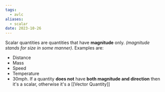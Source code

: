 ```yaml
---
tags:
  - avlc
aliases:
  - scalar
date: 2023-10-26
---
```

Scalar quantities are quantities that have **magnitude** only. *(magnitude stands for size in some manner)*. 
Examples are:
- Distance
- Mass
- Speed
- Temperature
- 30mph.
If a quantity **does not** have **both magnitude and direction** then it's a scalar, otherwise it's a [[Vector Quantity]] 